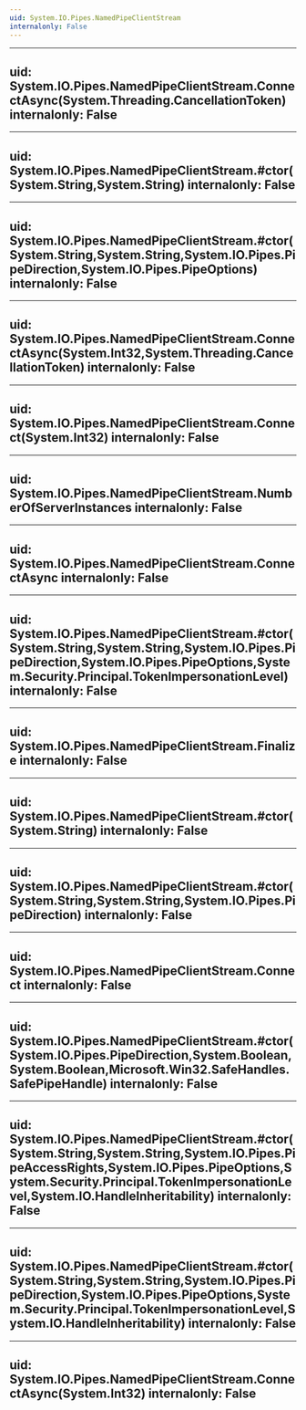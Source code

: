 ```yaml
---
uid: System.IO.Pipes.NamedPipeClientStream
internalonly: False
---
```


---
uid: System.IO.Pipes.NamedPipeClientStream.ConnectAsync(System.Threading.CancellationToken)
internalonly: False
---

---
uid: System.IO.Pipes.NamedPipeClientStream.#ctor(System.String,System.String)
internalonly: False
---

---
uid: System.IO.Pipes.NamedPipeClientStream.#ctor(System.String,System.String,System.IO.Pipes.PipeDirection,System.IO.Pipes.PipeOptions)
internalonly: False
---

---
uid: System.IO.Pipes.NamedPipeClientStream.ConnectAsync(System.Int32,System.Threading.CancellationToken)
internalonly: False
---

---
uid: System.IO.Pipes.NamedPipeClientStream.Connect(System.Int32)
internalonly: False
---

---
uid: System.IO.Pipes.NamedPipeClientStream.NumberOfServerInstances
internalonly: False
---

---
uid: System.IO.Pipes.NamedPipeClientStream.ConnectAsync
internalonly: False
---

---
uid: System.IO.Pipes.NamedPipeClientStream.#ctor(System.String,System.String,System.IO.Pipes.PipeDirection,System.IO.Pipes.PipeOptions,System.Security.Principal.TokenImpersonationLevel)
internalonly: False
---

---
uid: System.IO.Pipes.NamedPipeClientStream.Finalize
internalonly: False
---

---
uid: System.IO.Pipes.NamedPipeClientStream.#ctor(System.String)
internalonly: False
---

---
uid: System.IO.Pipes.NamedPipeClientStream.#ctor(System.String,System.String,System.IO.Pipes.PipeDirection)
internalonly: False
---

---
uid: System.IO.Pipes.NamedPipeClientStream.Connect
internalonly: False
---

---
uid: System.IO.Pipes.NamedPipeClientStream.#ctor(System.IO.Pipes.PipeDirection,System.Boolean,System.Boolean,Microsoft.Win32.SafeHandles.SafePipeHandle)
internalonly: False
---

---
uid: System.IO.Pipes.NamedPipeClientStream.#ctor(System.String,System.String,System.IO.Pipes.PipeAccessRights,System.IO.Pipes.PipeOptions,System.Security.Principal.TokenImpersonationLevel,System.IO.HandleInheritability)
internalonly: False
---

---
uid: System.IO.Pipes.NamedPipeClientStream.#ctor(System.String,System.String,System.IO.Pipes.PipeDirection,System.IO.Pipes.PipeOptions,System.Security.Principal.TokenImpersonationLevel,System.IO.HandleInheritability)
internalonly: False
---

---
uid: System.IO.Pipes.NamedPipeClientStream.ConnectAsync(System.Int32)
internalonly: False
---
